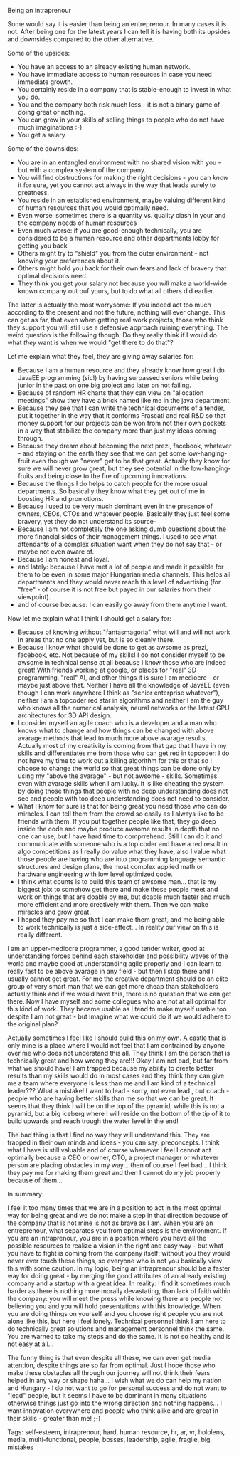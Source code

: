 Being an intraprenour

Some would say it is easier than being an entreprenour. In many cases it is not. After being one for the latest years I can tell it is having both its upsides and downsides compared to the other alternative.

Some of the upsides:

* You have an access to an already existing human network.
* You have immediate access to human resources in case you need immediate growth.
* You certainly reside in a company that is stable-enough to invest in what you do.
* You and the company both risk much less - it is not a binary game of doing great or nothing.
* You can grow in your skills of selling things to people who do not have much imaginations :-)
* You get a salary

Some of the downsides:

* You are in an entangled environment with no shared vision with you - but with a complex system of the company.
* You will find obstructions for making the right decisions - you can _know_ it for sure, yet you cannot act always in the way that leads surely to greatness.
* You reside in an established environment, maybe valuing different kind of human resources that you would optimally need.
* Even worse: sometimes there is a quantity vs. quality clash in your and the company needs of human resources
* Even much worse: if you are good-enough technically, you are considered to be a human resource and other departments lobby for getting you back
* Others might try to "shield" you from the outer environment - not knowing your preferences about it.
* Others might hold you back for their own fears and lack of bravery that optimal decisions need.
* They think you get your salary not because you _will_ make a world-wide known company out ouf yours, but to do what all others did earlier.

The latter is actually the most worrysome: If you indeed act too much according to the present and not the future, nothing will ever change. This can get as far, that even when getting real work projects, those who think they support you will still use a defensive approach ruining everything. The weird question is the following though: Do they really think if I would do what _they_ want is when we would "get there to do that"?

Let me explain what they feel, they are giving away salaries for:

* Because I am a human resource and they already know how great I do JavaEE programming (sic!) by having surpassed seniors while being junior in the past on one big project and later on not failing.
* Because of random HR charts that they can view on "allocation meetings" show they have a brick named like me in the java department.
* Because they see that I can write the technical documents of a tender, put it together in the way that it conforms Frascati and real R&D so that money support for our projects can be won from not their own pockets in a way that stabilize the company more than just my ideas coming through.
* Because they dream about becoming the next prezi, facebook, whatever - and staying on the earth they see that we can get some low-hanging-fruit even though we "never" get to be that great. Actually they know for sure we will never grow great, but they see potential in the low-hanging-fruits and being close to the fire of upcoming innovations.
* Because the things I do helps to catch people for the more usual departments. So basically they know what they get out of me in boosting HR and promotions.
* Because I used to be very much dominant even in the presence of owners, CEOs, CTOs and whatever people. Basically they just feel some bravery, yet they do not understand its source-
* Because I am not completely the one asking dumb questions about the more financial sides of their management things. I used to see what attendants of a complex situation want when they do not say that - or maybe not even aware of.
* Because I am honest and loyal.
* and lately: because I have met a lot of people and made it possible for them to be even in some major Hungarian media channels. This helps all departments and they would never reach this level of advertising (for "free" - of course it is not free but payed in our salaries from their viewpoint).
* and of course because: I can easily go away from them anytime I want.

Now let me explain what I think I should get a salary for:

* Because of knowing without "fantasmagoria" what will and will not work in areas that no one apply yet, but is so cleanly there.
* Because I know what should be done to get as awsome as prezi, facebook, etc. Not because of my skills! I do not consider myself to be awsome in technical sense at all because I know those who are indeed great! With friends working at google, or places for "real" 3D programming, "real" AI, and other things it is sure I am mediocre - or maybe just above that. Neither I have all the knowledge of JavaEE (even though I can work anywhere I think as "senior enterprise whatever"), neither I am a topcoder red star in algorithms and neither I am the guy who knows all the numerical analysis, neural networks or the latest GPU architectures for 3D API design.
* I consider myself an agile coach who is a developer and a man who knows what to change and how things can be changed with above avarage methods that lead to much more above avarage results. Actually most of my creativity is coming from that gap that I have in my skills and differentiates me from those who can get red in topcoder: I do not have my time to work out a killing algorithm for this or that so I choose to change the world so that great things can be done only by using my "above the avarage" - but not awsome - skills. Sometimes even with avarage skills when I am lucky. It is like cheating the system by doing those things that people with no deep understanding does not see and people with too deep understanding does not need to consider.
* What I know for sure is that for being great you need those who can do miracles. I can tell them from the crowd so easily as I always like to be friends with them. If you put together people like that, they go deep inside the code and maybe produce awsome results in depth that no one can use, but I have hard time to comprrehend. Still I can do it and communicate with someone who is a top coder and have a red result in algo competitions as I really do value what they have, also I value what those people are having who are into programming language semantic structures and design plans, the most complex applied math or hardware engineering with low level optimized code.
* I think what counts is to build this team of awsome man... that is my biggest job: to somehow get there and make these people meet and work on things that are doable by me, but doable much faster and much more efficient and more creatively with them. Then we can make miracles and grow great.
* I hoped they pay me so that I can make them great, and me being able to work technically is just a side-effect... In reality our view on this is really different.

I am an upper-mediocre programmer, a good tender writer, good at understanding forces behind each stakeholder and possibility waves of the world and maybe good at understanding agile properly and I can learn to really fast to be above avarage in any field - but then I stop there and I usually cannot get great. For me the creative department should be an elite group of very smart man that we can get more cheap than stakeholders actually think and if we would have this, there is no question that we can get there. Now I have myself and some collegues who are not at all optimal for this kind of work. They became usable as I tend to make myself usable too despite I am not great - but imagine what we could do if we would adhere to the original plan?

Actually sometimes I feel like I should build this on my own. A castle that is only mine is a place where I would not feel that I am contrained by anyone over me who does not understand this all. They think I am the person that is technically great and how wrong they are!!! Okay I am not bad, but far from what we should have! I am trapped because my ability to create better results than my skills would do in most cases and they think they can give me a team where everyone is less than me and I am kind of a technical leader??? What a mistake! I want to lead - sorry, not even lead , but coach - people who are having better skills than me so that we can be great. It seems that they think I will be on the top of the pyramid, while this is not a pyramid, but a big iceberg where I will reside on the bottom of the tip of it to build upwards and reach trough the water level in the end!

The bad thing is that I find no way they will understand this. They are trapped in their own minds and ideas - you can say: preconcepts. I think what I have is still valuable and of course whenever I feel I cannot act optimally because a CEO or owner, CTO, a project manager or whatever person are placing obstacles in my way... then of course I feel bad... I think they pay me for making them great and then I cannot do my job properly because of them...

In summary:

I feel it too many times that we are in a position to act in the most optimal way for being great and we do not make a step in that direction because of the company that is not mine is not as brave as I am. When you are an entreprenour, what separates you from optimal steps is the environment. If you are an intraprenour, you are in a position where you have all the possible resources to realize a vision in the right and easy way - but what you have to fight is coming from the company itself: without you they would never ever touch these things, so everyone who is not you basically view this with some caution. In my logic, being an intraprenour should be a faster way for doing great - by merging the good attributes of an already existing company and a startup with a great idea. In reality: I find it sometimes much harder as there is nothing more morally devastating, than lack of faith within the company: you will meet the press while knowing there are people not believing you and you will hold presentations with this knowledge. When you are doing things on yourself and you choose right people you are not alone like this, but here I feel lonely. Technical personnel think I am here to do technically great solutions and management personnel think the same. You are warned to take my steps and do the same. It is not so healthy and is not easy at all...

The funny thing is that even despite all these, we can even get media attention, despite things are so far from optimal. Just I hope those who make these obstacles all through our journey will not think their fears helped in any way or shape haha... I wish what we do can help my nation and Hungary - I do not want to go for personal success and do not want to "lead" people, but it seems I have to be dominant in many situations otherwise things just go into the wrong direction and nothing happens... I want innovation everywhere and people who think alike and are great in their skills - greater than me! ;-)

Tags: self-esteem, intraprenour, hard, human resource, hr, ar, vr, hololens, media, multi-functional, people, bosses, leadership, agile, fragile, big, mistakes
